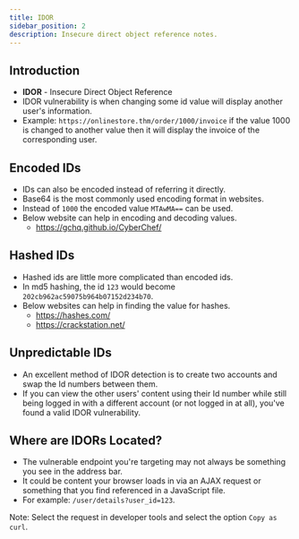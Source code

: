 ```yaml
---
title: IDOR
sidebar_position: 2
description: Insecure direct object reference notes.
---
```


## Introduction
- **IDOR** - Insecure Direct Object Reference
- IDOR vulnerability is when changing some id value will display another user's information.
- Example: `https://onlinestore.thm/order/1000/invoice` if the value 1000 is changed to another value then it will display the invoice of the corresponding user.

## Encoded IDs
- IDs can also be encoded instead of referring it directly.
- Base64 is the most commonly used encoding format in websites.
- Instead of `1000` the encoded value `MTAwMA==` can be used.
- Below website can help in encoding and decoding values.
  - https://gchq.github.io/CyberChef/
  

## Hashed IDs
- Hashed ids are little more complicated than encoded ids.
- In md5 hashing, the id `123` would become `202cb962ac59075b964b07152d234b70`.
- Below websites can help in finding the value for hashes.
  - https://hashes.com/
  - https://crackstation.net/

## Unpredictable IDs
- An excellent method of IDOR detection is to create two accounts and swap the Id numbers between them. 
- If you can view the other users' content using their Id number while still being logged in with a different account (or not logged in at all), you've found a valid IDOR vulnerability.


## Where are IDORs Located?
- The vulnerable endpoint you're targeting may not always be something you see in the address bar. 
- It could be content your browser loads in via an AJAX request or something that you find referenced in a JavaScript file.
- For example: `/user/details?user_id=123`.

Note: Select the request in developer tools and select the option `Copy as curl`.
